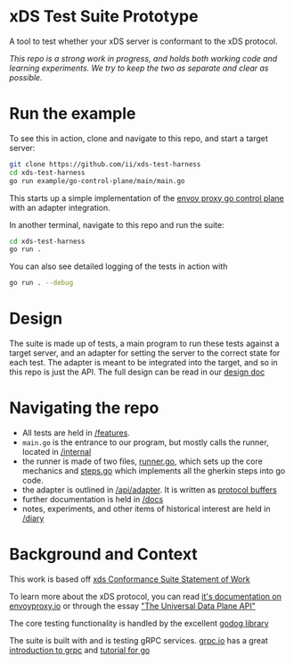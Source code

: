 # xDS Test Suite Prototype

A tool to test whether your xDS server is conformant to the xDS protocol.

*This repo is a _strong_ work in progress, and holds both working code and
learning experiments. We try to keep the two as separate and clear as possible.*

# Run the example

To see this in action, clone and navigate to this repo, and start a target server:

``` sh
git clone https://github.com/ii/xds-test-harness
cd xds-test-harness
go run example/go-control-plane/main/main.go
```

This starts up a simple implementation of the [envoy proxy go control
plane](https://github.com/envoyproxy/go-control-plane/) with an adapter
integration.

In another terminal, navigate to this repo and run the suite:
``` sh
cd xds-test-harness
go run .
```

You can also see detailed logging of the tests in action with

``` sh
go run . --debug
```

# Design

The suite is made up of tests, a main program to run these tests against a
target server, and an adapter for setting the server to the correct state for
each test. The adapter is meant to be integrated into the target, and so in this
repo is just the API. The full design can be read in our [design
doc](https://github.com/ii/xds-test-harness/blob/main/docs/design-doc.md)

# Navigating the repo
- All tests are held in
  [/features](https://github.com/ii/xds-test-harness/tree/main/features).
- `main.go` is the entrance to our program, but mostly calls the runner, located
  in [/internal](https://github.com/ii/xds-test-harness/tree/main/internal)
- the runner is made of two files,
  [runner.go](https://github.com/ii/xds-test-harness/blob/main/internal/runner/runner.go),
  which sets up the core mechanics and
  [steps.go](https://github.com/ii/xds-test-harness/blob/main/internal/runner/steps.go)
  which implements all the gherkin steps into go code.
- the adapter is outlined in
  [/api/adapter](https://github.com/ii/xds-test-harness/blob/main/api/adapter/adapter.proto).
  It is written as [protocol
  buffers](https://developers.google.com/protocol-buffers/docs/gotutorial)
- further documentation is held in
  [/docs](https://github.com/ii/xds-test-harness/tree/main/docs)
- notes, experiments, and other items of historical interest are held in
  [/diary](https://github.com/ii/xds-test-harness/tree/main/diary)

# Background and Context

This work is based off [xds Conformance Suite Statement of
Work](https://docs.google.com/document/d/17E3k4fGJedVISCudrW4Kgzf89gvIIhAdZnJmo6pMVlA/edit#heading=h.tqf1i1hfnem9)

To learn more about the xDS protocol, you can read [it's documentation on
envoyproxy.io](https://www.envoyproxy.io/docs/envoy/latest/api-docs/xds_protocol)
or through the essay ["The Universal Data Plane
API"](https://blog.envoyproxy.io/the-universal-data-plane-api-d15cec7a)

The core testing functionality is handled by the excellent [godog
library](https://github.com/cucumber/godog)

The suite is built with and is testing gRPC services.
[grpc.io](https://grpc.io/) has a great [introduction to
grpc](https://grpc.io/docs/what-is-grpc/introduction/) and [tutorial for
go](https://grpc.io/docs/languages/go/basics/)
